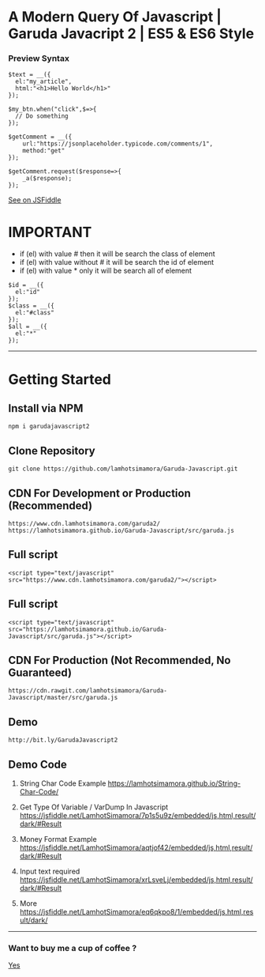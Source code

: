 # A Modern Query Of Javascript | Garuda Javacript 2 | ES5 & ES6 Style

### Preview Syntax 
```
$text = __({
  el:"my_article",
  html:"<h1>Hello World</h1>"
});
```

```
$my_btn.when("click",$=>{
  // Do something 
});

$getComment = __({
    url:"https://jsonplaceholder.typicode.com/comments/1",
    method:"get"
});

$getComment.request($response=>{
    _a($response);
});
```
<a href="https://jsfiddle.net/steoa1xn/1/">See on JSFiddle</a>

# IMPORTANT
- if (el) with value # then it will be search the class of element
- if (el) with value without # it will be search the id of element
- if (el) with value * only it will be search all of element
```
$id = __({
  el:"id"
});
$class = __({
  el:"#class"
});
$all = __({
  el:"*"
});
```
--------------------
# Getting Started

## Install via NPM
```
npm i garudajavascript2
```

## Clone Repository
```
git clone https://github.com/lamhotsimamora/Garuda-Javascript.git
```

## CDN For Development or Production (Recommended)
```
https://www.cdn.lamhotsimamora.com/garuda2/ 
https://lamhotsimamora.github.io/Garuda-Javascript/src/garuda.js
```
## Full script
```
<script type="text/javascript" src="https://www.cdn.lamhotsimamora.com/garuda2/"></script>
```
## Full script
```
<script type="text/javascript" src="https://lamhotsimamora.github.io/Garuda-Javascript/src/garuda.js"></script>
```

## CDN For Production (Not Recommended, No Guaranteed)
```
https://cdn.rawgit.com/lamhotsimamora/Garuda-Javascript/master/src/garuda.js
```


## Demo
```
http://bit.ly/GarudaJavascript2
```

## Demo Code
1. String Char Code Example 
https://lamhotsimamora.github.io/String-Char-Code/

2. Get Type Of Variable / VarDump In Javascript   
https://jsfiddle.net/LamhotSimamora/7p1s5u9z/embedded/js,html,result/dark/#Result

3. Money Format Example
https://jsfiddle.net/LamhotSimamora/aqtjof42/embedded/js,html,result/dark/#Result

4. Input text required
https://jsfiddle.net/LamhotSimamora/xrLsveLj/embedded/js,html,result/dark/#Result

5. More
https://jsfiddle.net/LamhotSimamora/eq6qkpo8/1/embedded/js,html,result/dark/

----------------

### Want to buy me a cup of coffee ?
<a href="http://ko-fi.com/Z8Z579XC">Yes</a>
